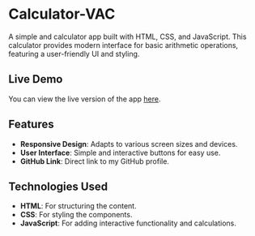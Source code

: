 # Calculator-VAC

A simple and calculator app built with HTML, CSS, and JavaScript. This calculator provides modern interface for basic arithmetic operations, featuring a user-friendly UI and styling.

## Live Demo

You can view the live version of the app [here](https://calculator-app-vac-web-dev.web.app).

## Features

- **Responsive Design**: Adapts to various screen sizes and devices.
- **User Interface**: Simple and interactive buttons for easy use.
- **GitHub Link**: Direct link to my GitHub profile.

## Technologies Used

- **HTML**: For structuring the content.
- **CSS**: For styling the components.
- **JavaScript**: For adding interactive functionality and calculations.
